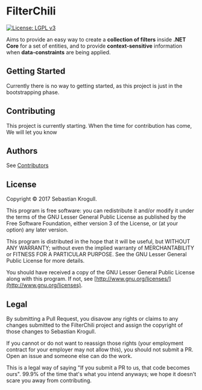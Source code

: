 ﻿# FilterChili
[![License: LGPL v3](https://img.shields.io/badge/License-LGPL%20v3-blue.svg)](https://www.gnu.org/licenses/lgpl-3.0)

Aims to provide an easy way to create a **collection of filters** inside **.NET Core** for a set of entities, and to provide **context-sensitive** information when **data-constraints** are being applied.

## Getting Started

Currently there is no way to getting started, as this project is just in the bootstrapping phase.

## Contributing

This project is currently starting. When the time for contribution has come, We will let you know

## Authors

See [Contributors](https://github.com/gravityctrl/FilterChili/contributors)

## License

Copyright © 2017 Sebastian Krogull.

This program is free software: you can redistribute it and/or modify
it under the terms of the GNU Lesser General Public License as published by
the Free Software Foundation, either version 3 of the License, or
(at your option) any later version.

This program is distributed in the hope that it will be useful,
but WITHOUT ANY WARRANTY; without even the implied warranty of
MERCHANTABILITY or FITNESS FOR A PARTICULAR PURPOSE. See the
GNU Lesser General Public License for more details.

You should have received a copy of the GNU Lesser General Public License
along with this program.  If not, see [http://www.gnu.org/licenses/](http://www.gnu.org/licenses).

Legal
------

By submitting a Pull Request, you disavow any rights or claims to any changes submitted to the FilterChili project and assign the copyright of those changes to Sebastian Krogull.

If you cannot or do not want to reassign those rights (your employment contract for your employer may not allow this), you should not submit a PR. Open an issue and someone else can do the work.

This is a legal way of saying "If you submit a PR to us, that code becomes ours". 99.9% of the time that's what you intend anyways; we hope it doesn't scare you away from contributing.
